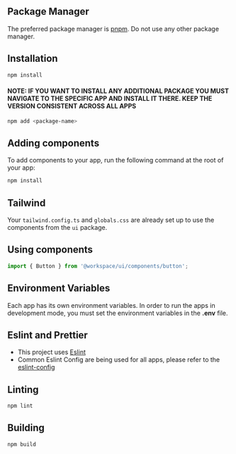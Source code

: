 ## Package Manager

The preferred package manager is [pnpm](https://npm.io/). Do not use any other package manager.

## Installation

```bash
npm install
```

#### NOTE: IF YOU WANT TO INSTALL ANY ADDITIONAL PACKAGE YOU MUST NAVIGATE TO THE SPECIFIC APP AND INSTALL IT THERE. KEEP THE VERSION CONSISTENT ACROSS ALL APPS

```bash
npm add <package-name>
```

## Adding components

To add components to your app, run the following command at the root of your  app:

```bash
npm install
```

## Tailwind

Your `tailwind.config.ts` and `globals.css` are already set up to use the components from the `ui` package.

## Using components

```jsx
import { Button } from '@workspace/ui/components/button';
```

## Environment Variables

Each app has its own environment variables. In order to run the apps in development mode, you must set the environment variables in the **.env** file.

## Eslint and Prettier

- This project uses [Eslint](https://eslint.org/)
- Common Eslint Config are being used for all apps, please refer to the [eslint-config](https://github.com/CoreViva/coreviva-fe/blob/28cd4102cd73fdd4d1f31869dd5319a7c6719d71/packages/eslint-config/index.js)

## Linting

```bash
npm lint
```

## Building

```bash
npm build
```
